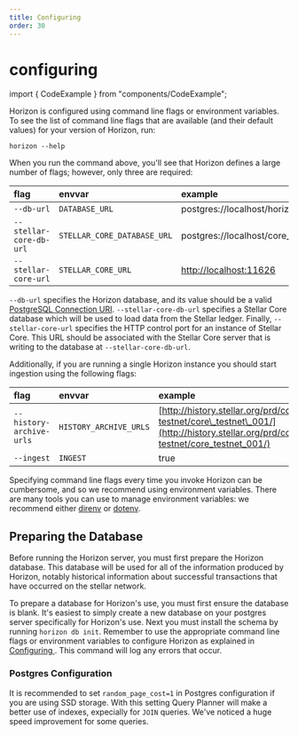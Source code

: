 ```yaml
---
title: Configuring
order: 30
---
```


# configuring

import { CodeExample } from "components/CodeExample";

Horizon is configured using command line flags or environment variables. To see the list of command line flags that are available \(and their default values\) for your version of Horizon, run:

`horizon --help`

When you run the command above, you'll see that Horizon defines a large number of flags; however, only three are required:

| flag | envvar | example |
| :--- | :--- | :--- |
| `--db-url` | `DATABASE_URL` | postgres://localhost/horizon\_testnet |
| `--stellar-core-db-url` | `STELLAR_CORE_DATABASE_URL` | postgres://localhost/core\_testnet |
| `--stellar-core-url` | `STELLAR_CORE_URL` | [http://localhost:11626](http://localhost:11626) |

`--db-url` specifies the Horizon database, and its value should be a valid [PostgreSQL Connection URI](http://www.postgresql.org/docs/9.2/static/libpq-connect.html#AEN38419). `--stellar-core-db-url` specifies a Stellar Core database which will be used to load data from the Stellar ledger. Finally, `--stellar-core-url` specifies the HTTP control port for an instance of Stellar Core. This URL should be associated with the Stellar Core server that is writing to the database at `--stellar-core-db-url`.

Additionally, if you are running a single Horizon instance you should start ingestion using the following flags:

| flag | envvar | example |
| :--- | :--- | :--- |
| `--history-archive-urls` | `HISTORY_ARCHIVE_URLS` | [http://history.stellar.org/prd/core-testnet/core\_testnet\_001/](http://history.stellar.org/prd/core-testnet/core_testnet_001/) |
| `--ingest` | `INGEST` | true |

Specifying command line flags every time you invoke Horizon can be cumbersome, and so we recommend using environment variables. There are many tools you can use to manage environment variables: we recommend either [direnv](http://direnv.net/) or [dotenv](https://github.com/bkeepers/dotenv).

## Preparing the Database

Before running the Horizon server, you must first prepare the Horizon database. This database will be used for all of the information produced by Horizon, notably historical information about successful transactions that have occurred on the stellar network.

To prepare a database for Horizon's use, you must first ensure the database is blank. It's easiest to simply create a new database on your postgres server specifically for Horizon's use. Next you must install the schema by running `horizon db init`. Remember to use the appropriate command line flags or environment variables to configure Horizon as explained in [Configuring ](configuring.md). This command will log any errors that occur.

### Postgres Configuration

It is recommended to set `random_page_cost=1` in Postgres configuration if you are using SSD storage. With this setting Query Planner will make a better use of indexes, expecially for `JOIN` queries. We've noticed a huge speed improvement for some queries.

